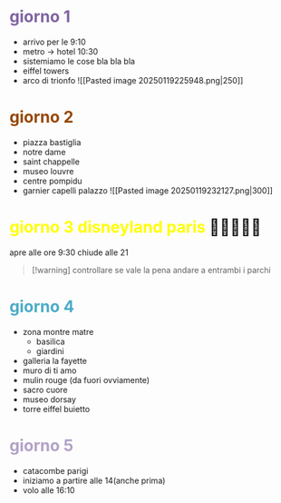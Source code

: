 # <font color="#8064a2">giorno 1</font>

- arrivo per le 9:10
- metro -> hotel 10:30
- sistemiamo le cose bla bla bla
- eiffel towers
- arco di trionfo
![[Pasted image 20250119225948.png|250]]
# <font color="#974806">giorno 2</font>
- piazza bastiglia
- notre dame
- saint chappelle
- museo louvre
- centre pompidu
- garnier capelli palazzo
![[Pasted image 20250119232127.png|300]]


# <font color="#ffff00">giorno 3 disneyland paris</font> 🏰🐭🎠🎆✨
apre alle ore 9:30
chiude alle 21
>[!warning] controllare se vale la pena andare a entrambi i parchi

# <font color="#4bacc6">giorno 4</font>
- zona montre matre
	- basilica
	- giardini
- galleria la fayette
- muro di ti amo
- mulin rouge (da fuori ovviamente)
- sacro cuore
- museo dorsay
- torre eiffel buietto


# <font color="#b2a2c7">giorno 5</font>
- catacombe parigi
- iniziamo a partire alle 14(anche prima)
- volo alle 16:10
